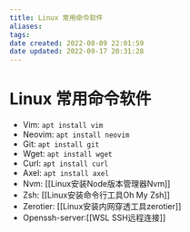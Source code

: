 ```yaml
---
title: Linux 常用命令软件
aliases:
tags:
date created: 2022-08-09 22:01:59
date updated: 2022-09-17 20:31:28
---
```


# Linux 常用命令软件

- Vim: `apt install vim`
- Neovim: `apt install neovim`
- Git: `apt install git`
- Wget: `apt install wget`
- Curl: `apt install curl`
- Axel: `apt install axel`
- Nvm: [[Linux安装Node版本管理器Nvm]]
- Zsh: [[Linux安装命令行工具Oh My Zsh]]
- Zerotier: [[Linux安装内网穿透工具zerotier]]
- Openssh-server:[[WSL SSH远程连接]]
